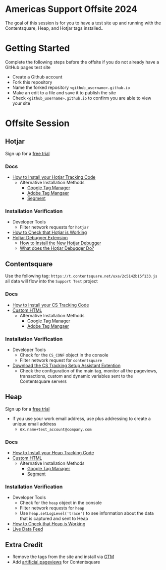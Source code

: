 # Americas Support Offsite 2024

The goal of this session is for you to have a test site up and running with the Contentsquare, Heap, and Hotjar tags installed..

# Getting Started
Complete the following steps before the offsite if you do not already have a GitHub pages test site
- Create a Github account
- Fork this repository
- Name the forked repository `<github_username>.github.io`
- Make an edit to a file and save it to publish the site
- Check `<github_username>.github.io` to confirm you are able to view your site

# Offsite Session
## Hotjar
Sign up for a [free trial](https://insights.hotjar.com/register)
### Docs
  - [How to Install your Hotjar Tracking Code](https://help.hotjar.com/hc/en-us/articles/115009336727-How-to-Install-Your-Hotjar-Tracking-Code)
    - Alternative Installation Methods
      - [Google Tag Manager](https://help.hotjar.com/hc/en-us/articles/115009499708-Install-the-Tracking-Code-with-Google-Tag-Manager)
      - [Adobe Tag Mangaer](https://help.hotjar.com/hc/en-us/articles/115012500187-Adobe-Dynamic-Tag-Manager)
      - [Segment](https://help.hotjar.com/hc/en-us/articles/115009347327-Using-Hotjar-with-Segment)
### Installation Verification
  - Developer Tools
    - Filter network requests for `hotjar`
  - [How to Check that Hotjar is Working](https://help.hotjar.com/hc/en-us/articles/360016303294-How-to-Check-That-Hotjar-Is-Working)
  - [Hotjar Debugger Extension](https://chromewebstore.google.com/detail/hotjar-support-chrome-ext/gjhpfpajjeajjhpdachbhgencpmjopke?pli=1)
    - [How to Install the New Hotjar Debugger](https://www.loom.com/share/554fecd8fda442f9b02aa769149eb09e)
    - [What does the Hotjar Debugger Do?](https://contentsquare.atlassian.net/wiki/spaces/SAL/pages/3656624312/Hotjar+Debugger+HJ+Sales)
## Contentsquare
Use the following tag: `https://t.contentsquare.net/uxa/2c5142b15f133.js` all data will flow into the `Support Test` project
### Docs
  - [How to Install your CS Tracking Code](https://docs.contentsquare.com/en/web/)
  - [Custom HTML](https://docs.contentsquare.com/en/web/#custom-html)
    - Alternative Installation Methods
      - [Google Tag Manager](https://docs.contentsquare.com/en/web/#google-tag-manager-template)
      - [Adobe Tag Mangaer](https://docs.contentsquare.com/en/web/#adobe-launch)
### Installation Verification
  - Developer Tools
    - Check for the `CS_CONF` object in the console
    - Filter network request for `contentsquare`
  - [Download the CS Tracking Setup Assistant Extention](https://chromewebstore.google.com/detail/contentsquare-tracking-se/pfldcnnaiaiaogmpfdjjpdkpnigplfca?pli=1)
    - Check the configuration of the main tag, monitor all the pageviews, transactions, custom and dynamic variables sent to the Contentsquare servers
## Heap
Sign up for a [free trial](https://heapanalytics.com/signup)
  - If you use your work email address, use plus addressing to create a unique email address
    - ex. `name+test_account@company.com`
### Docs
  - [How to Install your Heap Tracking Code](https://heapanalytics.com/app/install?showInstallFlowPage=true)
  - [Custom HTML](https://developers.heap.io/docs/web)
    - Alternative Installation Methods
      - [Google Tag Manager](https://developers.heap.io/docs/google-tag-manager)
      - [Segment](https://developers.heap.io/docs/segment-installation)
### Installation Verification
  - Developer Tools
    - Check for the `heap` object in the console
    - Filter network requests for `heap`
    - Use `heap.setLogLevel('trace')` to see information about the data that is captured and sent to Heap
  - [How to Check that Heap is Working](https://help.heap.io/getting-started/how-heap-works/how-can-i-check-if-heap-is-installed-correctly-on-my-website/)
  - [Live Data Feed](https://heapanalytics.com/app/live)
## Extra Credit
- Remove the tags from the site and install via [GTM](https://tagmanager.google.com/#/home)
- Add [artificial pageviews](https://docs.contentsquare.com/en/web/artificial-pageviews) for Contentsquare
